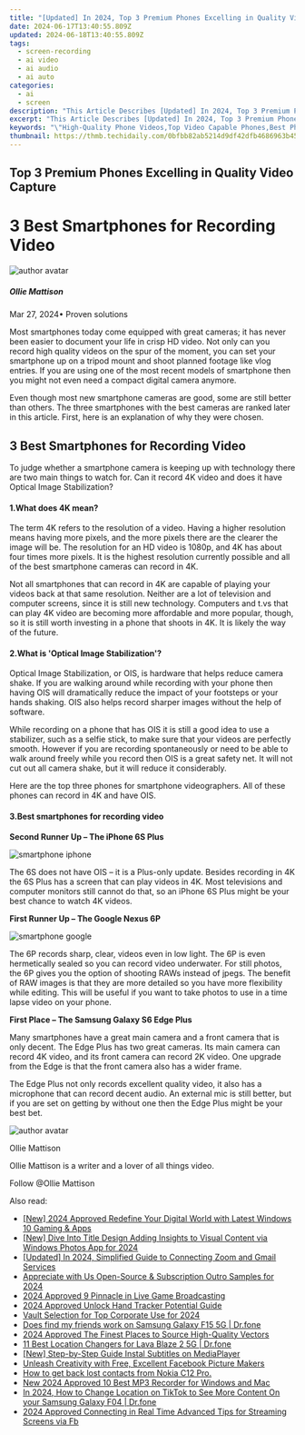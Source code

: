 ```yaml
---
title: "[Updated] In 2024, Top 3 Premium Phones Excelling in Quality Video Capture"
date: 2024-06-17T13:40:55.809Z
updated: 2024-06-18T13:40:55.809Z
tags: 
  - screen-recording
  - ai video
  - ai audio
  - ai auto
categories: 
  - ai
  - screen
description: "This Article Describes [Updated] In 2024, Top 3 Premium Phones Excelling in Quality Video Capture"
excerpt: "This Article Describes [Updated] In 2024, Top 3 Premium Phones Excelling in Quality Video Capture"
keywords: "\"High-Quality Phone Videos,Top Video Capable Phones,Best Phones for Video,Pinnacle Phone Cinematography,Elite Video Calling Phones,Leading Video Capture Phones,Superior Mobile Video\""
thumbnail: https://thmb.techidaily.com/0bfbb82ab5214d9df42dfb4686963b4575f40401ca2b8aa427adfd091e8a1d2a.jpg
---
```


## Top 3 Premium Phones Excelling in Quality Video Capture

# 3 Best Smartphones for Recording Video

![author avatar](https://images.wondershare.com/filmora/article-images/ollie-mattison.jpg)

##### Ollie Mattison

 Mar 27, 2024• Proven solutions

Most smartphones today come equipped with great cameras; it has never been easier to document your life in crisp HD video. Not only can you record high quality videos on the spur of the moment, you can set your smartphone up on a tripod mount and shoot planned footage like vlog entries. If you are using one of the most recent models of smartphone then you might not even need a compact digital camera anymore.

Even though most new smartphone cameras are good, some are still better than others. The three smartphones with the best cameras are ranked later in this article. First, here is an explanation of why they were chosen.

## 3 Best Smartphones for Recording Video

To judge whether a smartphone camera is keeping up with technology there are two main things to watch for. Can it record 4K video and does it have Optical Image Stabilization?

#### 1.What does 4K mean?

The term 4K refers to the resolution of a video. Having a higher resolution means having more pixels, and the more pixels there are the clearer the image will be. The resolution for an HD video is 1080p, and 4K has about four times more pixels. It is the highest resolution currently possible and all of the best smartphone cameras can record in 4K.

Not all smartphones that can record in 4K are capable of playing your videos back at that same resolution. Neither are a lot of television and computer screens, since it is still new technology. Computers and t.vs that can play 4K video are becoming more affordable and more popular, though, so it is still worth investing in a phone that shoots in 4K. It is likely the way of the future.

#### 2.What is 'Optical Image Stabilization'?

Optical Image Stabilization, or OIS, is hardware that helps reduce camera shake. If you are walking around while recording with your phone then having OIS will dramatically reduce the impact of your footsteps or your hands shaking. OIS also helps record sharper images without the help of software.

While recording on a phone that has OIS it is still a good idea to use a stabilizer, such as a selfie stick, to make sure that your videos are perfectly smooth. However if you are recording spontaneously or need to be able to walk around freely while you record then OIS is a great safety net. It will not cut out all camera shake, but it will reduce it considerably.

Here are the top three phones for smartphone videographers. All of these phones can record in 4K and have OIS.

#### 3.Best smartphones for recording video

**Second Runner Up – The iPhone 6S Plus**

![smartphone iphone](https://images.wondershare.com/filmora/article-images/smartphone-iphone.jpg)

The 6S does not have OIS – it is a Plus-only update. Besides recording in 4K the 6S Plus has a screen that can play videos in 4K. Most televisions and computer monitors still cannot do that, so an iPhone 6S Plus might be your best chance to watch 4K videos.

**First Runner Up – The Google Nexus 6P**

![smartphone google](https://images.wondershare.com/filmora/article-images/smartphone-google.jpg)

The 6P records sharp, clear, videos even in low light. The 6P is even hermetically sealed so you can record video underwater. For still photos, the 6P gives you the option of shooting RAWs instead of jpegs. The benefit of RAW images is that they are more detailed so you have more flexibility while editing. This will be useful if you want to take photos to use in a time lapse video on your phone.

**First Place – The Samsung Galaxy S6 Edge Plus**

Many smartphones have a great main camera and a front camera that is only decent. The Edge Plus has two great cameras. Its main camera can record 4K video, and its front camera can record 2K video. One upgrade from the Edge is that the front camera also has a wider frame.

The Edge Plus not only records excellent quality video, it also has a microphone that can record decent audio. An external mic is still better, but if you are set on getting by without one then the Edge Plus might be your best bet.

![author avatar](https://images.wondershare.com/filmora/article-images/ollie-mattison.jpg)

Ollie Mattison

Ollie Mattison is a writer and a lover of all things video.

Follow @Ollie Mattison


<ins class="adsbygoogle"
     style="display:block"
     data-ad-format="autorelaxed"
     data-ad-client="ca-pub-7571918770474297"
     data-ad-slot="1223367746"></ins>



<ins class="adsbygoogle"
     style="display:block"
     data-ad-client="ca-pub-7571918770474297"
     data-ad-slot="8358498916"
     data-ad-format="auto"
     data-full-width-responsive="true"></ins>


<span class="atpl-alsoreadstyle">Also read:</span>
<div><ul>
<li><a href="https://fox-boxes.techidaily.com/new-2024-approved-redefine-your-digital-world-with-latest-windows-10-gaming-and-apps/"><u>[New] 2024 Approved  Redefine Your Digital World with Latest Windows 10 Gaming & Apps</u></a></li>
<li><a href="https://fox-boxes.techidaily.com/new-dive-into-title-design-adding-insights-to-visual-content-via-windows-photos-app-for-2024/"><u>[New] Dive Into Title Design  Adding Insights to Visual Content via Windows Photos App for 2024</u></a></li>
<li><a href="https://fox-boxes.techidaily.com/updated-in-2024-simplified-guide-to-connecting-zoom-and-gmail-services/"><u>[Updated] In 2024, Simplified Guide to Connecting Zoom and Gmail Services</u></a></li>
<li><a href="https://fox-boxes.techidaily.com/appreciate-with-us-open-source-and-subscription-outro-samples-for-2024/"><u>Appreciate with Us  Open-Source & Subscription Outro Samples for 2024</u></a></li>
<li><a href="https://fox-boxes.techidaily.com/2024-approved-9-pinnacle-in-live-game-broadcasting/"><u>2024 Approved  9 Pinnacle in Live Game Broadcasting</u></a></li>
<li><a href="https://fox-boxes.techidaily.com/2024-approved-unlock-hand-tracker-potential-guide/"><u>2024 Approved  Unlock Hand Tracker Potential Guide</u></a></li>
<li><a href="https://fox-boxes.techidaily.com/vault-selection-for-top-corporate-use-for-2024/"><u>Vault Selection for Top Corporate Use for 2024</u></a></li>
<li><a href="https://location-social.techidaily.com/does-find-my-friends-work-on-samsung-galaxy-f15-5g-drfone-by-drfone-virtual-android/"><u>Does find my friends work on Samsung Galaxy F15 5G | Dr.fone</u></a></li>
<li><a href="https://some-guidance.techidaily.com/2024-approved-the-finest-places-to-source-high-quality-vectors/"><u>2024 Approved  The Finest Places to Source High-Quality Vectors</u></a></li>
<li><a href="https://location-fake.techidaily.com/11-best-location-changers-for-lava-blaze-2-5g-drfone-by-drfone-virtual-android/"><u>11 Best Location Changers for Lava Blaze 2 5G | Dr.fone</u></a></li>
<li><a href="https://extra-guidance.techidaily.com/new-step-by-step-guide-instal-subtitles-on-mediaplayer/"><u>[New] Step-by-Step Guide  Instal Subtitles on MediaPlayer</u></a></li>
<li><a href="https://facebook-videos.techidaily.com/unleash-creativity-with-free-excellent-facebook-picture-makers/"><u>Unleash Creativity with Free, Excellent Facebook Picture Makers</u></a></li>
<li><a href="https://blog-min.techidaily.com/how-to-get-back-lost-contacts-from-nokia-c12-pro-by-fonelab-android-recover-contacts/"><u>How to get back lost contacts from Nokia C12 Pro.</u></a></li>
<li><a href="https://voice-adjusting.techidaily.com/new-2024-approved-10-best-mp3-recorder-for-windows-and-mac/"><u>New 2024 Approved 10 Best MP3 Recorder for Windows and Mac</u></a></li>
<li><a href="https://location-social.techidaily.com/in-2024-how-to-change-location-on-tiktok-to-see-more-content-on-your-samsung-galaxy-f04-drfone-by-drfone-virtual-android/"><u>In 2024, How to Change Location on TikTok to See More Content On your Samsung Galaxy F04 | Dr.fone</u></a></li>
<li><a href="https://facebook-videos.techidaily.com/2024-approved-connecting-in-real-time-advanced-tips-for-streaming-screens-via-fb/"><u>2024 Approved  Connecting in Real Time  Advanced Tips for Streaming Screens via Fb</u></a></li>
</ul></div>
